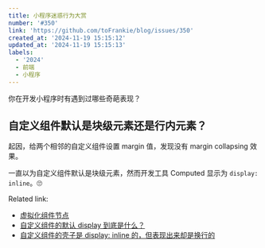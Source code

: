 ```yaml
---
title: 小程序迷惑行为大赏
number: '#350'
link: 'https://github.com/toFrankie/blog/issues/350'
created_at: '2024-11-19 15:15:12'
updated_at: '2024-11-19 15:15:13'
labels:
  - '2024'
  - 前端
  - 小程序
---
```

你在开发小程序时有遇到过哪些奇葩表现？

## 自定义组件默认是块级元素还是行内元素？

起因，给两个相邻的自定义组件设置 margin 值，发现没有 margin collapsing 效果。

一直以为自定义组件默认是块级元素，然而开发工具 Computed 显示为 `display: inline`。🙄

Related link:

- [虚拟化组件节点](https://developers.weixin.qq.com/miniprogram/dev/framework/custom-component/wxml-wxss.html#%E8%99%9A%E6%8B%9F%E5%8C%96%E7%BB%84%E4%BB%B6%E8%8A%82%E7%82%B9)
- [自定义组件的默认 display 到底是什么？](https://developers.weixin.qq.com/community/develop/doc/0006447668c058b1f85bbb6b15ec00)
- [自定义组件的壳子是 display: inline 的，但表现出来却是换行的](https://developers.weixin.qq.com/community/develop/doc/0004a893598f20017d2d6793d5d000)
